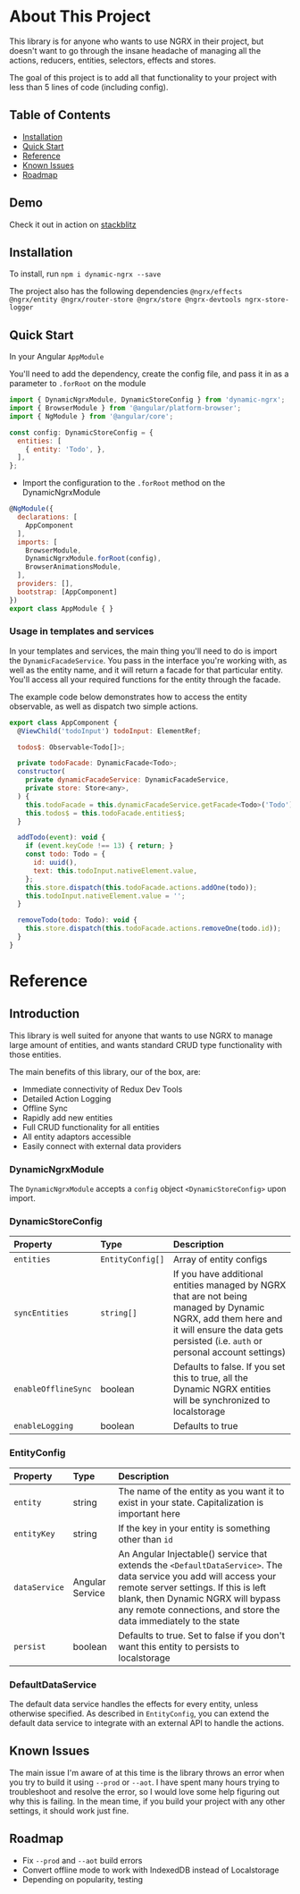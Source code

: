 # About This Project
This library is for anyone who wants to use NGRX in their project, but doesn't want to go through the insane headache
of managing all the actions, reducers, entities, selectors, effects and stores.

The goal of this project is to add all that functionality to your project with less than 5 lines of code (including config).

## Table of Contents
- [Installation](#installation)
- [Quick Start](#quick-start)
- [Reference](#reference)
- [Known Issues](#known-issues)
- [Roadmap](#roadmap)

## Demo
Check it out in action on [stackblitz](https://stackblitz.com/edit/angular-1al2rp)

## Installation
To install, run
`npm i dynamic-ngrx --save`

The project also has the following dependencies
`@ngrx/effects @ngrx/entity @ngrx/router-store @ngrx/store @ngrx-devtools ngrx-store-logger`

## Quick Start
In your Angular `AppModule`

You'll need to add the dependency, create the config file, and pass it in as a parameter to `.forRoot` on the module

```javascript
import { DynamicNgrxModule, DynamicStoreConfig } from 'dynamic-ngrx';
import { BrowserModule } from '@angular/platform-browser';
import { NgModule } from '@angular/core';

const config: DynamicStoreConfig = {
  entities: [
    { entity: 'Todo', },
  ],
};
```
- Import the configuration to the `.forRoot` method on the DynamicNgrxModule
```javascript
@NgModule({
  declarations: [
    AppComponent
  ],
  imports: [
    BrowserModule,
    DynamicNgrxModule.forRoot(config),
    BrowserAnimationsModule,
  ],
  providers: [],
  bootstrap: [AppComponent]
})
export class AppModule { }

```

### Usage in templates and services
In your templates and services, the main thing you'll need to do is import the `DynamicFacadeService`.
You pass in the interface you're working with, as well as the entity name, and it will return a facade
for that particular entity. You'll access all your required functions for the entity through the facade.

The example code below demonstrates how to access the entity observable, as well as dispatch two simple actions.

```javascript
export class AppComponent {
  @ViewChild('todoInput') todoInput: ElementRef;

  todos$: Observable<Todo[]>;

  private todoFacade: DynamicFacade<Todo>;
  constructor(
    private dynamicFacadeService: DynamicFacadeService,
    private store: Store<any>,
  ) {
    this.todoFacade = this.dynamicFacadeService.getFacade<Todo>('Todo');
    this.todos$ = this.todoFacade.entities$;
  }

  addTodo(event): void {
    if (event.keyCode !== 13) { return; }
    const todo: Todo = {
      id: uuid(),
      text: this.todoInput.nativeElement.value,
    };
    this.store.dispatch(this.todoFacade.actions.addOne(todo));
    this.todoInput.nativeElement.value = '';
  }

  removeTodo(todo: Todo): void {
    this.store.dispatch(this.todoFacade.actions.removeOne(todo.id));
  }
}

```


# Reference
## Introduction
This library is well suited for anyone that wants to use NGRX to manage large amount of entities,
and wants standard CRUD type functionality with those entities.

The main benefits of this library, our of the box, are:
- Immediate connectivity of Redux Dev Tools
- Detailed Action Logging
- Offline Sync
- Rapidly add new entities
- Full CRUD functionality for all entities
- All entity adaptors accessible
- Easily connect with external data providers


### DynamicNgrxModule

The `DynamicNgrxModule` accepts a `config` object `<DynamicStoreConfig>` upon import. 

### DynamicStoreConfig

| Property | Type | Description|
|:---------|:-----|:-----------|
|`entities`| `EntityConfig[]` | Array of entity configs|
|`syncEntities`|`string[]`| If you have additional entities managed by NGRX that are not being managed by Dynamic NGRX, add them here and it will ensure the data gets persisted (i.e. `auth` or personal account settings)|
|`enableOfflineSync`|boolean|Defaults to false. If you set this to true, all the Dynamic NGRX entities will be synchronized to localstorage|
|`enableLogging`|boolean|Defaults to true|

### EntityConfig

| Property | Type | Description|
|:---------|:-----|:-----------|
|`entity`| string | The name of the entity as you want it to exist in your state. Capitalization is important here |
|`entityKey`|string| If the key in your entity is something other than `id`|
|`dataService`|Angular Service| An Angular Injectable() service that extends the `<DefaultDataService>`. The data service you add will access your remote server settings. If this is left blank, then Dynamic NGRX will bypass any remote connections, and store the data immediately to the state|
|`persist`|boolean|Defaults to true. Set to false if you don't want this entity to persists to localstorage|

### DefaultDataService
The default data service handles the effects for every entity, unless otherwise specified. As described in `EntityConfig`, you can extend the default data service to integrate with an external API to handle the actions.



## Known Issues
The main issue I'm aware of at this time is the library throws an error when you try to build it using `--prod` or `--aot`.
I have spent many hours trying to troubleshoot and resolve the error, so I would love some help figuring out why this is failing.
In the mean time, if you build your project with any other settings, it should work just fine.

## Roadmap
- Fix `--prod` and `--aot` build errors
- Convert offline mode to work with IndexedDB instead of Localstorage
- Depending on popularity, testing
